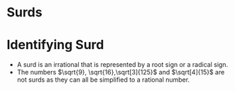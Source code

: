 # Surds

# Identifying Surd

- A surd is an irrational that is represented by a root sign or a radical sign.
- The numbers $\sqrt{9}, \sqrt{16},\sqrt[3]{125}$  and $\sqrt[4]{15}$ are not surds as they can all be simplified to a rational number.